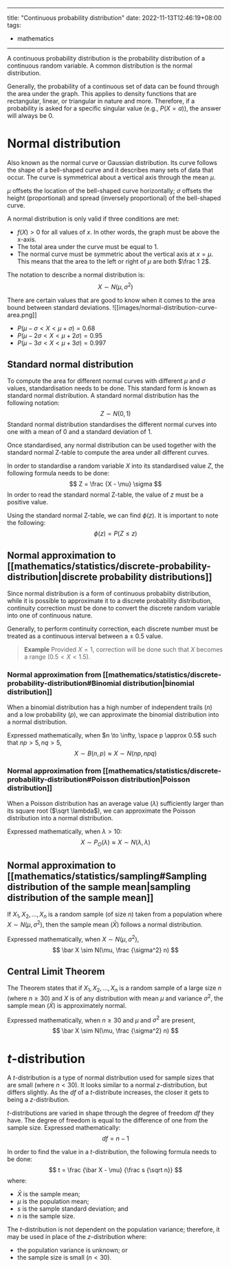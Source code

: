  
---
title: "Continuous probability distribution"
date: 2022-11-13T12:46:19+08:00
tags:
- mathematics
---

A continuous probability distribution is the probability distribution of a continuous random variable. A common distribution is the normal distribution.

Generally, the probability of a continuous set of data can be found through the area under the graph. This applies to density functions that are rectangular, linear, or triangular in nature and more. Therefore, if a probability is asked for a specific singular value (e.g., $P(X = a)$), the answer will always be 0.

# Normal distribution

Also known as the normal curve or Gaussian distribution. Its curve follows the shape of a bell-shaped curve and it describes many sets of data that occur. The curve is symmetrical about a vertical axis through the mean $\mu$.

$\mu$ offsets the location of the bell-shaped curve horizontally; $\sigma$ offsets the height (proportional) and spread (inversely proportional) of the bell-shaped curve.

A normal distribution is only valid if three conditions are met:
- $f(X) > 0$ for all values of $x$. In other words, the graph must be above the x-axis.
- The total area under the curve must be equal to 1.
- The normal curve must be symmetric about the vertical axis at $x = \mu$. This means that the area to the left or right of $\mu$ are both $\frac 1 2$.

The notation to describe a normal distribution is:
$$
X \sim N(\mu, \sigma^2)
$$

There are certain values that are good to know when it comes to the area bound between standard deviations.
![[images/normal-distribution-curve-area.png]]
- $P(\mu - \sigma < X < \mu + \sigma) = 0.68$
- $P(\mu - 2\sigma < X < \mu + 2\sigma) = 0.95$
- $P(\mu - 3\sigma < X < \mu + 3\sigma) = 0.997$

## Standard normal distribution
To compute the area for different normal curves with different $\mu$ and $\sigma$ values, standardisation needs to be done. This standard form is known as standard normal distribution. A standard normal distribution has the following notation:
$$
Z \sim N(0, 1)
$$
Standard normal distribution standardises the different normal curves into one with a mean of 0 and a standard deviation of 1.

Once standardised, any normal distribution can be used together with the standard normal Z-table to compute the area under all different curves.

In order to standardise a random variable $X$ into its standardised value $Z$, the following formula needs to be done:
$$
Z = \frac {X - \mu} \sigma
$$
In order to read the standard normal Z-table, the value of $z$ must be a positive value.

Using the standard normal Z-table, we can find $\phi (z)$. It is important to note the following:
$$
\phi (z) = P(Z \leq z)
$$

## Normal approximation to [[mathematics/statistics/discrete-probability-distribution|discrete probability distributions]]

Since normal distribution is a form of continuous probabiity distribution, while it is possible to approximate it to a discrete probability distribution, continuity correction must be done to convert the discrete random variable into one of continuous nature.

Generally, to perform continuity correction, each discrete number must be treated as a continuous interval between a $\pm$ 0.5 value.

> 	**Example**
> Provided $X = 1$, correction will be done such that $X$ becomes a range ($0.5 < X < 1.5$).

### Normal approximation from [[mathematics/statistics/discrete-probability-distribution#Binomial distribution|binomial distribution]]
When a binomial distribution has a high number of independent trails ($n$) and a low probability ($p$), we can approximate the binomial distribution into a normal distribution.

Expressed mathematically, when $n \to \infty, \space p \approx 0.5$ such that $np > 5, nq > 5$,
$$
X \sim B(n, p) \approx X \sim N (np, npq)
$$
### Normal approximation from [[mathematics/statistics/discrete-probability-distribution#Poisson distribution|Poisson distribution]]
When a Poisson distribution has an average value ($\lambda$) sufficiently larger than its square root ($\sqrt \lambda$), we can approximate the Poisson distribution into a normal distribution.

Expressed mathematically, when $\lambda > 10$:
$$
X \sim P_O (\lambda) \approx X \sim N (\lambda, \lambda)
$$
## Normal approximation to [[mathematics/statistics/sampling#Sampling distribution of the sample mean|sampling distribution of the sample mean]]
If $X_1, X_2, ..., X_n$ is a random sample (of size $n$) taken from a population where $X \sim N (\mu, \sigma^2)$, then the sample mean ($\bar X$) follows a normal distribution.

Expressed mathematically, when $X \sim N (\mu, \sigma^2)$,
$$
\bar X \sim N(\mu, \frac {\sigma^2} n)
$$
## Central Limit Theorem
The Theorem states that if $X_1, X_2, ..., X_n$ is a random sample of a large size $n$ (where $n \geq 30$) and $X$ is of any distribution with mean $\mu$ and variance $\sigma^2$, the sample mean ($\bar X$) is approximately normal.

Expressed mathematically, when $n \geq 30$ and $\mu$ and $\sigma^2$ are present,
$$
\bar X \sim N(\mu, \frac {\sigma^2} n)
$$

# $t$-distribution

A $t$-distribution is a type of normal distribution used for sample sizes that are small (where $n < 30$). It looks similar to a normal $z$-distribution, but differs slightly. As the $df$ of a $t$-distribute increases, the closer it gets to being a $z$-distribution.

$t$-distributions are varied in shape through the degree of freedom $df$ they have. The degree of freedom is equal to the difference of one from the sample size. Expressed mathematically:
$$
df = n - 1
$$

In order to find the value in a $t$-distribution, the following formula needs to be done:
$$
t = \frac {\bar X - \mu} {\frac s {\sqrt n}}
$$
where:
- $\bar X$ is the sample mean;
- $\mu$ is the population mean;
- $s$ is the sample standard deviation; and
- $n$ is the sample size.

The $t$-distribution is not dependent on the population variance; therefore, it may be used in place of the $z$-distribution where:
- the population variance is unknown; or
- the sample size is small ($n < 30$).
